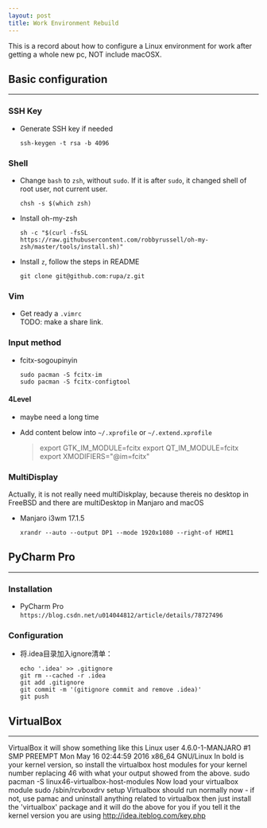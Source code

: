```yaml
---
layout: post
title: Work Environment Rebuild
---
```


This is a record about how to configure a Linux environment for work after getting a whole new pc, NOT include macOSX.

## Basic configuration
---
### SSH Key
- Generate SSH key if needed
  ```shell
  ssh-keygen -t rsa -b 4096
  ```


### Shell
- Change `bash` to `zsh`, without `sudo`. If it is after `sudo`, it changed shell of root user, not current user.
  ```shell
  chsh -s $(which zsh)
  ```

- Install oh-my-zsh
  ```shell
  sh -c "$(curl -fsSL https://raw.githubusercontent.com/robbyrussell/oh-my-zsh/master/tools/install.sh)"
  ```

- Install `z`, follow the steps in README
  ```shell
  git clone git@github.com:rupa/z.git
  ```

### Vim
- Get ready a `.vimrc`  
  TODO: make a share link.

### Input method
- fcitx-sogoupinyin
  ```shell
  sudo pacman -S fcitx-im
  sudo pacman -S fcitx-configtool
  ```
#### 4Level
  - maybe need a long time

- Add content below into `~/.xprofile` or `~/.extend.xprofile`
  > export GTK_IM_MODULE=fcitx
  > export QT_IM_MODULE=fcitx
  > export XMODIFIERS="@im=fcitx"

### MultiDisplay
Actually, it is not really need multiDiskplay, because thereis no desktop in FreeBSD
and there are multiDesktop in Manjaro and macOS
- Manjaro i3wm 17.1.5
  ```shell
  xrandr --auto --output DP1 --mode 1920x1080 --right-of HDMI1
  ```


## PyCharm Pro
---
### Installation
- PyCharm Pro
  `https://blog.csdn.net/u014044812/article/details/78727496`


### Configuration
- 将.idea目录加入ignore清单：
  ```shell
  echo '.idea' >> .gitignore
  git rm --cached -r .idea
  git add .gitignore
  git commit -m '(gitignore commit and remove .idea)'
  git push
  ```


## VirtualBox
---
VirtualBox
it will show something like this Linux user 4.6.0-1-MANJARO #1 SMP PREEMPT Mon May 16 02:44:59 2016 x86_64 GNU/Linux
In bold is your kernel version, so install the virtualbox host modules for your kernel number replacing 46 with what your output showed from the above.
sudo pacman -S linux46-virtualbox-host-modules
Now load your virtualbox module
sudo /sbin/rcvboxdrv setup
Virtualbox should run normally now - if not, use pamac and uninstall anything related to virtualbox then just install the 'virtualbox' package and it will do the above for you if you tell it the kernel version you are using
http://idea.iteblog.com/key.php

